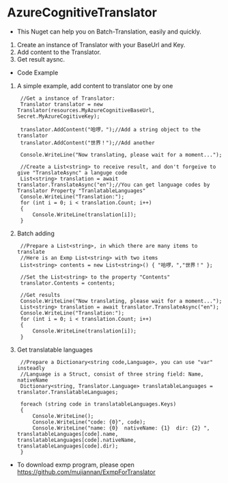 # AzureCognitiveTranslator
* This Nuget can help you on Batch-Translation, easily and quickly.
1. Create an instance of Translator with your BaseUrl and Key.
1. Add content to the Translator.
1. Get result aysnc.

* Code Example

1. A simple example, add content to translator one by one

        //Get a instance of Translator:
        Translator translator = new Translator(resources.MyAzureCognitiveBaseUrl, Secret.MyAzureCogitiveKey);

        translator.AddContent("哈啰，");//Add a string object to the translator
        translator.AddContent("世界！");//Add another

        Console.WriteLine("Now translating, please wait for a moment...");

        //Create a List<string> to receive result, and don't forgeive to give "TranslateAsync" a languge code
        List<string> translation = await translator.TranslateAsync("en");//You can get language codes by Translator Property "TranlatableLanguages"
        Console.WriteLine("Translation:");
        for (int i = 0; i < translation.Count; i++)
        {
            Console.WriteLine(translation[i]);
        }

1. Batch adding

        //Prepare a List<string>, in which there are many items to translate
        //Here is an Exmp List<string> with two items
        List<string> contents = new List<string>() { "哈啰，","世界！" };

        //Set the List<string> to the property "Contents"
        translator.Contents = contents;

        //Get results
        Console.WriteLine("Now translating, please wait for a moment...");
        List<string> translation = await translator.TranslateAsync("en");
        Console.WriteLine("Translation:");
        for (int i = 0; i < translation.Count; i++)
        {
            Console.WriteLine(translation[i]);
        }

1. Get translatable languages

        //Prepare a Dictionary<string code,Language>, you can use "var" insteadly
        //Language is a Struct, consist of three string field: Name, nativeName
        Dictionary<string, Translator.Language> translatableLanguages = translator.TranslatableLanguages;

        foreach (string code in translatableLanguages.Keys)
        {
            Console.WriteLine();
            Console.WriteLine("code: {0}", code);
            Console.WriteLine("name: {0}  nativeName: {1}  dir: {2} ", translatableLanguages[code].name, translatableLanguages[code].nativeName, translatableLanguages[code].dir);
        }

* To download exmp program, please open https://github.com/mujiannan/ExmpForTranslator
